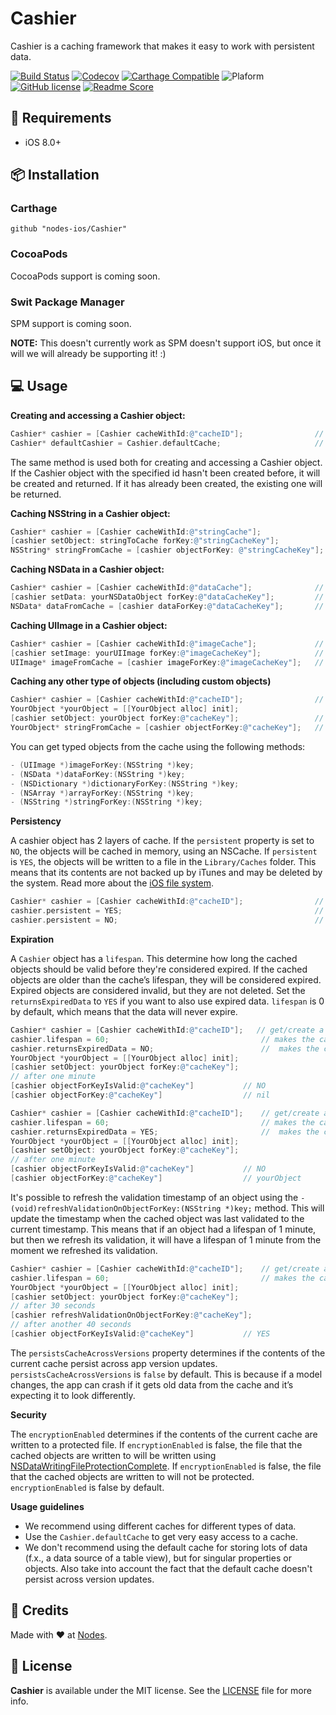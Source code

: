 # Cashier

Cashier is a caching framework that makes it easy to work with persistent data.

[![Build Status](https://travis-ci.org/nodes-ios/Cashier.svg?branch=master)](https://travis-ci.org/nodes-ios/Cashier)
[![Codecov](https://img.shields.io/codecov/c/github/nodes-ios/Cashier.svg)](https://codecov.io/github/nodes-ios/Cashier)
[![Carthage Compatible](https://img.shields.io/badge/Carthage-compatible-4BC51D.svg?style=flat)](https://github.com/Carthage/Carthage)
![Plaform](https://img.shields.io/badge/platform-iOS-lightgrey.svg)
[![GitHub license](https://img.shields.io/badge/license-MIT-blue.svg)](https://github.com/nodes-ios/Codemine/blob/master/LICENSE)
[![Readme Score](http://readme-score-api.herokuapp.com/score.svg?url=nodes-ios/cashier)](http://clayallsopp.github.io/readme-score?url=nodes-ios/cashier)

## 📝 Requirements

* iOS 8.0+


## 📦 Installation

### Carthage
~~~
github "nodes-ios/Cashier"
~~~

### CocoaPods

CocoaPods support is coming soon.

### Swit Package Manager

SPM support is coming soon.

**NOTE:** This doesn't currently work as SPM doesn't support iOS, but once it will we will already be supporting it! :)


## 💻 Usage
**Creating and accessing a Cashier object:**

```objective-c
Cashier* cashier = [Cashier cacheWithId:@"cacheID"];             	// get/create a Cashier object with id "cacheID"
Cashier* defaultCashier = Cashier.defaultCache;						// get/create a the default cache.
```
The same method is used both for creating and accessing a Cashier object. If the Cashier object with the specified id hasn't been created before, it will be created and returned. If it has already been created, the existing one will be returned.

**Caching NSString in a Cashier object:**

```objective-c
Cashier* cashier = [Cashier cacheWithId:@"stringCache"];             		// get/create a Cashier object with id "stringCache"
[cashier setObject: stringToCache forKey:@"stringCacheKey"];       			// add an object to the cache
NSString* stringFromCache = [cashier objectForKey: @"stringCacheKey"];   	// get the object from the cache
```

**Caching NSData in a Cashier object:**

```objective-c
Cashier* cashier = [Cashier cacheWithId:@"dataCache"];             	// get/create a Cashier object with id "dataCache"
[cashier setData: yourNSDataObject forKey:@"dataCacheKey"];       	// add an object to the cache
NSData* dataFromCache = [cashier dataForKey:@"dataCacheKey"];   	// get the object from the cache
```

**Caching UIImage in a Cashier object:**

```objective-c
Cashier* cashier = [Cashier cacheWithId:@"imageCache"];             // get/create a Cashier object with id "imageCache"
[cashier setImage: yourUIImage forKey:@"imageCacheKey"];       		// add an object to the cache
UIImage* imageFromCache = [cashier imageForKey:@"imageCacheKey"];   // get the object from the cache
```


**Caching any other type of objects (including custom objects)**

```objective-c
Cashier* cashier = [Cashier cacheWithId:@"cacheID"];             	// get/create a Cashier object with id "cacheID"
YourObject *yourObject = [[YourObject alloc] init];
[cashier setObject: yourObject forKey:@"cacheKey"];       			// add an object to the cache
YourObject* stringFromCache = [cashier objectForKey:@"cacheKey"];   // get the object from the cache
```

You can get typed objects from the cache using the following methods:

```objective-c
- (UIImage *)imageForKey:(NSString *)key;
- (NSData *)dataForKey:(NSString *)key;
- (NSDictionary *)dictionaryForKey:(NSString *)key;
- (NSArray *)arrayForKey:(NSString *)key;
- (NSString *)stringForKey:(NSString *)key;
```

**Persistency**

A cashier object has 2 layers of cache. If the `persistent` property is set to `NO`, the objects will be cached in memory, using an NSCache. If `persistent` is `YES`, the objects will be written to a file in the `Library/Caches` folder. This means that its contents are not backed up by iTunes and may be deleted by the system. Read more about the [iOS file system](https://developer.apple.com/library/ios/documentation/FileManagement/Conceptual/FileSystemProgrammingGuide/FileSystemOverview/FileSystemOverview.html).

```objective-c
Cashier* cashier = [Cashier cacheWithId:@"cacheID"];             	// get/create a Cashier object with id "cacheID"
cashier.persistent = YES;											// makes the Cashier cache the objects in files
cashier.persistent = NO;											// makes the Cashier cache the objects in memory
```

**Expiration**

A `Cashier` object has a `lifespan`. This determine how long the cached objects should be valid before they're considered expired. If the cached objects are older than the cache’s lifespan, they will be considered expired. Expired objects are considered invalid, but they are not deleted. Set the `returnsExpiredData` to `YES` if you want to also use expired data. `lifespan` is 0 by default, which means that the data will never expire.

```objective-c
Cashier* cashier = [Cashier cacheWithId:@"cacheID"];   // get/create a Cashier object with id "cacheID"
cashier.lifespan = 60;									// makes the cached objects have a lifespan of one minute
cashier.returnsExpiredData = NO;						//	makes the cache not return cached objects after their lifespan has passed
YourObject *yourObject = [[YourObject alloc] init];
[cashier setObject: yourObject forKey:@"cacheKey"]; 
// after one minute
[cashier objectForKeyIsValid:@"cacheKey"]			// NO
[cashier objectForKey:@"cacheKey"]					// nil
```

```objective-c
Cashier* cashier = [Cashier cacheWithId:@"cacheID"];    // get/create a Cashier object with id "cacheID"
cashier.lifespan = 60;									// makes the cached objects have a lifespan of one minute
cashier.returnsExpiredData = YES;						//	makes the cache return cached objects after their lifespan has passed
YourObject *yourObject = [[YourObject alloc] init];
[cashier setObject: yourObject forKey:@"cacheKey"]; 
// after one minute
[cashier objectForKeyIsValid:@"cacheKey"]			// NO
[cashier objectForKey:@"cacheKey"]					// yourObject
```

It's possible to refresh the validation timestamp of an object using the `- (void)refreshValidationOnObjectForKey:(NSString *)key;` method. This will update the timestamp when the cached object was last validated to the current timestamp. This means that if an object had a lifespan of 1 minute, but then we refresh its validation, it will have a lifespan of 1 minute from the moment we refreshed its validation.

```objective-c
Cashier* cashier = [Cashier cacheWithId:@"cacheID"];    // get/create a Cashier object with id "cacheID"
cashier.lifespan = 60;									// makes the cached objects have a lifespan of one minute
YourObject *yourObject = [[YourObject alloc] init];
[cashier setObject: yourObject forKey:@"cacheKey"]; 
// after 30 seconds
[cashier refreshValidationOnObjectForKey:@"cacheKey"];
// after another 40 seconds
[cashier objectForKeyIsValid:@"cacheKey"]			// YES
```

The `persistsCacheAcrossVersions` property determines if the contents of the current cache persist across app version updates. `persistsCacheAcrossVersions` is `false` by default. This is because if a model changes, the app can crash if it gets old data from the cache and it’s expecting it to look differently.

**Security**

The `encryptionEnabled` determines if the contents of the current cache are written to a protected file. If `encryptionEnabled` is false, the file that the cached objects are written to will be written using 
[NSDataWritingFileProtectionComplete](https://developer.apple.com/library/prerelease/ios/documentation/Cocoa/Reference/Foundation/Classes/NSData_Class/index.html#//apple_ref/c/tdef/NSDataWritingOptions).
If `encryptionEnabled` is false, the file that the cached objects are written to will not be protected. `encryptionEnabled` is false by default.

**Usage guidelines**

* We recommend using different caches for different types of data. 
* Use the `Cashier.defaultCache` to get very easy access to a cache.
* We don't recommend using the default cache for storing lots of data (f.x., a data source of a table view), but for singular properties or objects. Also take into account the fact that the default cache doesn't persist across version updates.


## 👥 Credits
Made with ❤️ at [Nodes](http://nodesagency.com).

## 📄 License
**Cashier** is available under the MIT license. See the [LICENSE](https://github.com/nodes-ios/Cashier/blob/master/LICENSE) file for more info.
